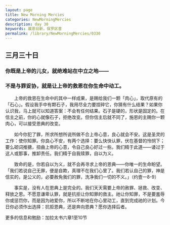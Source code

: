 ```yaml
---
layout: page
title: New Morning Mercies
categories: NewMorningMercies
description: day 30
keywords: 晨恩日新，保罗区普
permalink: /library/NewMorningMercies/0330
---
```


## 三月三十日

### 你既是上帝的儿女，就绝难站在中立之地——

### 不是与罪妥协，就是让上帝的救恩在你生命中动工。

&emsp;&emsp;上帝的救恩在生命中的其中一样成果，是赐给我们一颗「肉心」，取代原有的「石心」。假设我手中有颗石子，我用尽全力要捏碎它，你猜有什么结果？如果你认识我，马上就可以知道答案：不会有任何结果。石子是硬的，形状是固定的。在信主之前，你的心就像石子，拒绝改变。但你信主后就不同了，施恩的主赐你一颗肉心，可以接受恩典的改变。

&emsp;&emsp;如今你犯了罪，所求所想所说所做不合上帝心意，良心就会不安。这是圣灵的工作：使你知罪。你良心不安，有两个选择：要么快快认罪，伏在基督的怜悯下；要么砌词推搪，扭曲上帝的心意，令自己良心好过一些。我们精于此道——诿过于这人或那事，推卸责任。我们精于自我赎罪，自以为义。

&emsp;&emsp;致命的是，你若自以为义，就不会再寻求上帝的恩典——你唯一的生命盼望。「我们若说自己无罪，便是自欺，真理不在我们心里了。我们若认自己的罪，神是信实的，是公义的，必要赦免我们的罪，洗净我们一切的不义。」（约壹一8-9）

&emsp;&emsp;事实是，没有人在恩典上是完全的。我们天天需要上帝的赦罪、拯救、改变、释放之恩。不愿意谦卑认罪，就是抗拒让你知罪的救主。祂让你知罪，不是要羞辱你或惩罚你，而是因为祂爱你，所以不断地在你心里动工，直到完成祂的计划。今日你必须作出选择：抗拒恩典，还是奔向恩典？愿你选择后者。

更多的信息和勉励：加拉太书六章1至10节